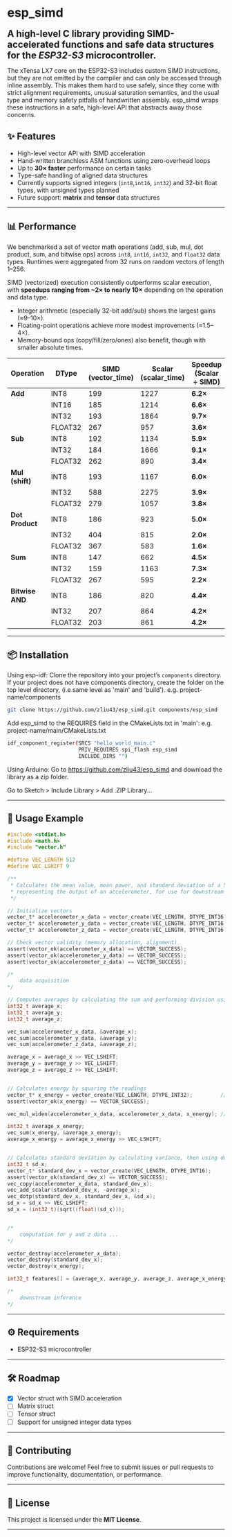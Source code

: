 # esp_simd
<p >
  <b><span style="font-size:1.5em">A high-level C library providing SIMD-accelerated functions and safe data structures for the <em>ESP32-S3</em> microcontroller.</span></b>
</p>

The xTensa LX7 core on the ESP32-S3 includes custom SIMD instructions, but they are not emitted by the compiler and can only be accessed through inline assembly. This makes them hard to use safely, since they come with strict alignment requirements, unusual saturation semantics, and the usual type and memory safety pitfalls of handwritten assembly. esp_simd wraps these instructions in a safe, high-level API that abstracts away those concerns.
 

## ✨ Features

* High-level vector API with SIMD acceleration
* Hand-written branchless ASM functions using zero-overhead loops
* Up to **30× faster** performance on certain tasks
* Type-safe handling of aligned data structures
* Currently supports signed integers (`int8`,`int16`, `int32`) and 32-bit float types, with unsigned types planned
* Future support: **matrix** and **tensor** data structures

---


## 📊 Performance

We benchmarked a set of vector math operations (add, sub, mul, dot product, sum, and bitwise ops) across `int8`, `int16`, `int32`, and `float32` data types. Runtimes were aggregated from 32 runs on random vectors of length 1–256.  

SIMD (vectorized) execution consistently outperforms scalar execution, with **speedups ranging from ~2× to nearly 10×** depending on the operation and data type.  
- Integer arithmetic (especially 32-bit add/sub) shows the largest gains (≈9–10×).  
- Floating-point operations achieve more modest improvements (≈1.5–4×).  
- Memory-bound ops (copy/fill/zero/ones) also benefit, though with smaller absolute times.  

| Operation        | DType    | SIMD (vector_time) | Scalar (scalar_time) | Speedup (Scalar ÷ SIMD) |
|------------------|----------|--------------------|-----------------------|--------------------------|
| **Add**          | INT8     | 199                | 1227                  | **6.2×**                |
|                  | INT16    | 185                | 1214                  | **6.6×**                |
|                  | INT32    | 193                | 1864                  | **9.7×**                |
|                  | FLOAT32  | 267                | 957                   | **3.6×**                |
| **Sub**          | INT8     | 192                | 1134                  | **5.9×**                |
|                  | INT32    | 184                | 1666                  | **9.1×**                |
|                  | FLOAT32  | 262                | 890                   | **3.4×**                |
| **Mul (shift)**  | INT8     | 193                | 1167                  | **6.0×**                |
|                  | INT32    | 588                | 2275                  | **3.9×**                |
|                  | FLOAT32  | 279                | 1057                  | **3.8×**                |
| **Dot Product**  | INT8     | 186                | 923                   | **5.0×**                |
|                  | INT32    | 404                | 815                   | **2.0×**                |
|                  | FLOAT32  | 367                | 583                   | **1.6×**                |
| **Sum**          | INT8     | 147                | 662                   | **4.5×**                |
|                  | INT32    | 159                | 1163                  | **7.3×**                |
|                  | FLOAT32  | 267                | 595                   | **2.2×**                |
| **Bitwise AND**  | INT8     | 186                | 820                   | **4.4×**                |
|                  | INT32    | 207                | 864                   | **4.2×**                |
|                  | FLOAT32  | 203                | 861                   | **4.2×**                |

---


## 📦 Installation
Using esp-idf:
Clone the repository into your project’s `components` directory. 
If your project does not have components directory, create the folder on the top level directory, (i.e same level as 'main' and 'build').
e.g. project-name/components

```bash
git clone https://github.com/zliu43/esp_simd.git components/esp_simd
```

Add esp_simd to the REQUIRES field in the CMakeLists.txt in 'main':
e.g. project-name/main/CMakeLists.txt

```bash
idf_component_register(SRCS "hello_world_main.c"
                       PRIV_REQUIRES spi_flash esp_simd
                       INCLUDE_DIRS "")
```

Using Arduino:
Go to https://github.com/zliu43/esp_simd and download the library as a zip folder.

Go to Sketch > Include Library > Add .ZIP Library...

---

## 🚀 Usage Example

```c
#include <stdint.h>
#include <math.h>
#include "vector.h"

#define VEC_LENGTH 512
#define VEC_LSHIFT 9

/**
 * Calculates the mean value, mean power, and standard deviation of a 512 length vector of int16_ts,
 * representing the output of an accelerometer, for use for downstream ML classification
 */

// Initialize vectors 
vector_t* accelerometer_x_data = vector_create(VEC_LENGTH, DTYPE_INT16);
vector_t* accelerometer_y_data = vector_create(VEC_LENGTH, DTYPE_INT16);
vector_t* accelerometer_z_data = vector_create(VEC_LENGTH, DTYPE_INT16);

// Check vector validity (memory allocation, alignment)
assert(vector_ok(accelerometer_x_data) == VECTOR_SUCCESS);
assert(vector_ok(accelerometer_y_data) == VECTOR_SUCCESS);
assert(vector_ok(accelerometer_z_data) == VECTOR_SUCCESS);

/*
    data acquisition
*/

// Computes averages by calculating the sum and performing division using right shift 
int32_t average_x; 
int32_t average_y; 
int32_t average_z;

vec_sum(accelerometer_x_data, &average_x);
vec_sum(accelerometer_y_data, &average_y);
vec_sum(accelerometer_z_data, &average_z);

average_x = average_x >> VEC_LSHIFT;
average_y = average_y >> VEC_LSHIFT;
average_z = average_z >> VEC_LSHIFT;


// Calculates energy by squaring the readings
vector_t* x_energy = vector_create(VEC_LENGTH, DTYPE_INT32);         // DTYPE_INT32 otherwise overflow
assert(vector_ok(x_energy) == VECTOR_SUCCESS);

vec_mul_widen(accelerometer_x_data, accelerometer_x_data, x_energy); // Mul-widen for int16_t * int16_t -> int32_t

int32_t average_x_energy;
vec_sum(x_energy, &average_x_energy);
average_x_energy = average_x_energy >> VEC_LSHIFT; 


// Calculates standard deviation by calculating variance, then using dotp to calculating sum of squares
int32_t sd_x;
vector_t* standard_dev_x = vector_create(VEC_LENGTH, DTYPE_INT16);
assert(vector_ok(standard_dev_x) == VECTOR_SUCCESS);
vec_copy(accelerometer_x_data, standard_dev_x);
vec_add_scalar(standard_dev_x, -average_x);
vec_dotp(standard_dev_x, standard_dev_x, &sd_x);
sd_x = sd_x >> VEC_LSHIFT;
sd_x = (int32_t)(sqrt((float)(sd_x)));


/*
    computation for y and z data ...
*/

vector_destroy(accelerometer_x_data); 
vector_destroy(standard_dev_x);
vector_destroy(x_energy);

int32_t features[] = {average_x, average_y, average_z, average_x_energy, average_y_energy, average_z_energy, sd_x, sd_y, sd_z};

/*
    downstream inference
*/ 

```

---

## ⚙️ Requirements

* ESP32-S3 microcontroller 

---

## 🛠️ Roadmap

* [x] Vector struct with SIMD acceleration
* [ ] Matrix struct
* [ ] Tensor struct
* [ ] Support for unsigned integer data types

---

## 🤝 Contributing

Contributions are welcome!
Feel free to submit issues or pull requests to improve functionality, documentation, or performance.

---

## 📜 License

This project is licensed under the **MIT License**. 

---
 
